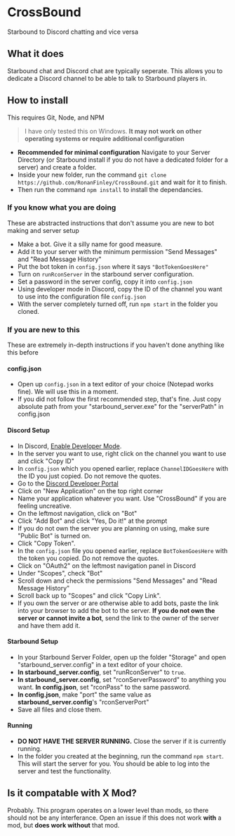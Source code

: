 # CrossBound
Starbound to Discord chatting and vice versa

## What it does
Starbound chat and Discord chat are typically seperate. This allows you to dedicate a Discord channel to be able to talk to Starbound players in.

## How to install
This requires Git, Node, and NPM
> I have only tested this on Windows. **It may not work on other operating systems or require additional configuration**
* **Recommended for minimal configuration** Navigate to your Server Directory (or Starbound install if you do not have a dedicated folder for a server)
and create a folder.
* Inside your new folder, run the command `git clone https://github.com/RonanFinley/CrossBound.git` and wait for it to finish.
* Then run the command `npm install` to install the dependancies.

### If you know what you are doing
These are abstracted instructions that don't assume you are new to bot making and server setup
* Make a bot. Give it a silly name for good measure.
* Add it to your server with the minimum permission "Send Messages" and "Read Message History"
* Put the bot token in `config.json` where it says `"BotTokenGoesHere"`
* Turn on `runRconServer` in the starbound server configuration.
* Set a password in the server config, copy it into `config.json`
* Using developer mode in Discord, copy the ID of the channel you want to use into the configuration file `config.json`
* With the server completely turned off, run `npm start` in the folder you cloned.

### If you are new to this
These are extremely in-depth instructions if you haven't done anything like this before
#### config.json
* Open up `config.json` in a text editor of your choice (Notepad works fine). We will use this in a moment.
* If you did not follow the first recommended step, that's fine. Just copy absolute path from your "starbound_server.exe" for the "serverPath" in config.json

#### Discord Setup
* In Discord, [Enable Developer Mode](https://support.discord.com/hc/en-us/articles/206346498-Where-can-I-find-my-User-Server-Message-ID).
* In the server you want to use, right click on the channel you want to use and click "Copy ID"
* In `config.json` which you opened earlier, replace `ChannelIDGoesHere` with the ID you just copied. Do not remove the quotes.
* Go to the [Discord Developer Portal](https://discord.com/developers/applications)
* Click on "New Application" on the top right corner
* Name your application whatever you want. Use "CrossBound" if you are feeling uncreative.
* On the leftmost navigation, click on "Bot"
* Click "Add Bot" and click "Yes, Do it!" at the prompt
* If you do not own the server you are planning on using, make sure "Public Bot" is turned on.
* Click "Copy Token".
* In the `config.json` file you opened earlier, replace `BotTokenGoesHere` with the token you copied. Do not remove the quotes.
* Click on "OAuth2" on the leftmost navigation panel in Discord
* Under "Scopes", check "Bot"
* Scroll down and check the permissions "Send Messages" and "Read Message History"
* Scroll back up to "Scopes" and click "Copy Link".
* If you own the server or are otherwise able to add bots, paste the link into your browser to add the bot to the server. **If you do not own the server or cannot invite a bot**, send the link to the owner of the server and have them add it.

#### Starbound Setup
* In your Starbound Server Folder, open up the folder "Storage" and open "starbound_server.config" in a text editor of your choice.
* **In starbound_server.config**, set "runRconServer" to `true`.
* **In starbound_server.config**, set "rconServerPassword" to anything you want. **In config.json**, set "rconPass" to the same password.
* **In config.json**, make "port" the same value as **starbound_server.config**'s "rconServerPort"
* Save all files and close them.

#### Running
* **DO NOT HAVE THE SERVER RUNNING.** Close the server if it is currently running.
* In the folder you created at the beginning, run the command `npm start`. This will start the server for you. You should be able to log into the server and test the functionality.

## Is it compatable with X Mod?
Probably. This program operates on a lower level than mods, so there should not be any interferance. Open an issue if this does not work **with** a mod, but **does work without** that mod.

